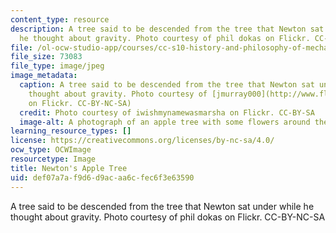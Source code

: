 ```yaml
---
content_type: resource
description: A tree said to be descended from the tree that Newton sat under while
  he thought about gravity. Photo courtesy of phil dokas on Flickr. CC-BY-NC-SA
file: /ol-ocw-studio-app/courses/cc-s10-history-and-philosophy-of-mechanics-newtons-principia-mathematica-fall-2011/def07a7af9d6d9acaa6cfec6f3e63590_cc-s10f11.jpg
file_size: 73083
file_type: image/jpeg
image_metadata:
  caption: A tree said to be descended from the tree that Newton sat under while he
    thought about gravity. Photo courtesy of [jmurray000](http://www.flickr.com/photos/jrmurray000/3571020069/)
    on Flickr. CC-BY-NC-SA)
  credit: Photo courtesy of iwishmynamewasmarsha on Flickr. CC-BY-SA
  image-alt: A photograph of an apple tree with some flowers around the base.
learning_resource_types: []
license: https://creativecommons.org/licenses/by-nc-sa/4.0/
ocw_type: OCWImage
resourcetype: Image
title: Newton's Apple Tree
uid: def07a7a-f9d6-d9ac-aa6c-fec6f3e63590
---
```

A tree said to be descended from the tree that Newton sat under while he thought about gravity. Photo courtesy of phil dokas on Flickr. CC-BY-NC-SA
